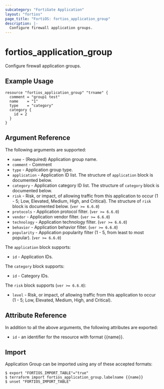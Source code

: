 ```yaml
---
subcategory: "FortiGate Application"
layout: "fortios"
page_title: "FortiOS: fortios_application_group"
description: |-
  Configure firewall application groups.
---
```


# fortios_application_group
Configure firewall application groups.

## Example Usage

```hcl
resource "fortios_application_group" "trname" {
  comment = "group1 test"
  name    = "1"
  type    = "category"
  category {
    id = 2
  }
}
```

## Argument Reference

The following arguments are supported:

* `name` - (Required) Application group name.
* `comment` - Comment
* `type` - Application group type.
* `application` - Application ID list. The structure of `application` block is documented below.
* `category` - Application category ID list. The structure of `category` block is documented below.
* `risk` - Risk, or impact, of allowing traffic from this application to occur (1 - 5; Low, Elevated, Medium, High, and Critical). The structure of `risk` block is documented below. (`ver >= 6.6.0`)
* `protocols` - Application protocol filter. (`ver >= 6.6.0`)
* `vendor` - Application vendor filter. (`ver >= 6.6.0`)
* `technology` - Application technology filter. (`ver >= 6.6.0`)
* `behavior` - Application behavior filter. (`ver >= 6.6.0`)
* `popularity` - Application popularity filter (1 - 5, from least to most popular). (`ver >= 6.6.0`)

The `application` block supports:

* `id` - Application IDs.

The `category` block supports:

* `id` - Category IDs.

The `risk` block supports (`ver >= 6.6.0`):

* `level` - Risk, or impact, of allowing traffic from this application to occur (1 - 5; Low, Elevated, Medium, High, and Critical).


## Attribute Reference

In addition to all the above arguments, the following attributes are exported:
* `id` - an identifier for the resource with format {{name}}.

## Import

Application Group can be imported using any of these accepted formats:
```
$ export "FORTIOS_IMPORT_TABLE"="true"
$ terraform import fortios_application_group.labelname {{name}}
$ unset "FORTIOS_IMPORT_TABLE"
```
